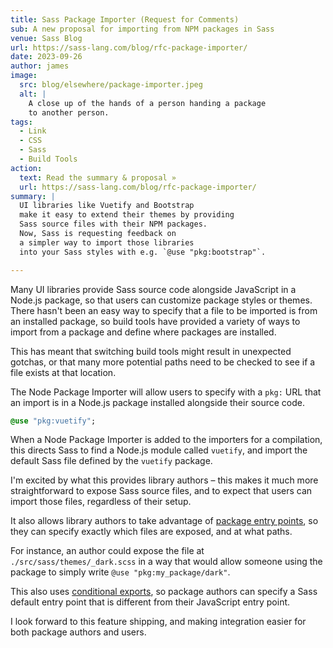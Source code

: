```yaml
---
title: Sass Package Importer (Request for Comments)
sub: A new proposal for importing from NPM packages in Sass
venue: Sass Blog
url: https://sass-lang.com/blog/rfc-package-importer/
date: 2023-09-26
author: james
image:
  src: blog/elsewhere/package-importer.jpeg
  alt: |
    A close up of the hands of a person handing a package
    to another person.
tags:
  - Link
  - CSS
  - Sass
  - Build Tools
action:
  text: Read the summary & proposal »
  url: https://sass-lang.com/blog/rfc-package-importer/
summary: |
  UI libraries like Vuetify and Bootstrap
  make it easy to extend their themes by providing
  Sass source files with their NPM packages.
  Now, Sass is requesting feedback on
  a simpler way to import those libraries
  into your Sass styles with e.g. `@use "pkg:bootstrap"`.

---
```


Many UI libraries provide Sass source code
alongside JavaScript in a Node.js package,
so that users can customize package styles or themes.
There hasn't been an easy way to specify that
a file to be imported is from an installed package,
so build tools have provided a variety of ways to
import from a package and define where packages are installed.

This has meant that switching build tools
might result in unexpected gotchas, or that many more
potential paths need to be checked to see if a file exists
at that location.

The Node Package Importer will allow users
to specify with a `pkg:` URL
that an import is in a Node.js package
installed alongside their source code.

```sass
@use "pkg:vuetify";
```

When a Node Package Importer is added to the importers for a compilation,
this directs Sass to find a Node.js module called `vuetify`,
and import the default Sass file defined by the `vuetify` package.

I'm excited by what this provides library authors –
this makes it much more straightforward to expose
Sass source files, and to expect that users can
import those files, regardless of their setup.

It also allows library authors to take advantage
of [package entry points][], so they can specify
exactly which files are exposed, and at what paths.

[package entry points]: https://nodejs.org/api/packages.html#package-entry-points

For instance, an author could expose the file at
`./src/sass/themes/_dark.scss` in a way that would allow
someone using the package to simply write `@use "pkg:my_package/dark"`.

This also uses [conditional exports][], so package authors
can specify a Sass default entry point that is different
from their JavaScript entry point.

[conditional exports]: https://nodejs.org/api/packages.html#conditional-exports

I look forward to this feature shipping, and making integration easier for both
package authors and users.
